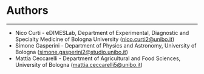 # Authors #

----------
- Nico Curti - eDIMESLab, Department of Experimental, Diagnostic and Specialty Medicine of Bologna University ([nico.curti2@unibo.it](mailto:nico.curti2@unibo.it))
- Simone Gasperini - Department of Physics and Astronomy, University of Bologna ([simone.gasperini2@studio.unibo.it](mailto:simone.gasperini2@studio.unibo.it))
- Mattia Ceccarelli - Department of Agricultural and Food Sciences, University of Bologna ([mattia.ceccarelli5@unibo.it](mailto:mattia.ceccarelli5@unibo.it))
